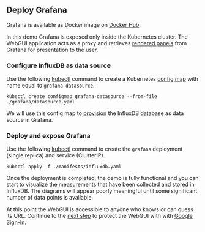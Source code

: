## Deploy Grafana

Grafana is available as Docker image on [Docker Hub](https://hub.docker.com/r/grafana/grafana/).

In this demo Grafana is exposed only inside the Kubernetes cluster. The WebGUI application acts as a proxy and retrieves [rendered panels](http://docs.grafana.org/reference/sharing/#direct-link-rendered-image) from Grafana for presentation to the user.

### Configure InfluxDB as data source

Use the following [kubectl](https://kubernetes.io/docs/reference/kubectl/overview/) command to create a Kubernetes [config map](https://cloud.google.com/kubernetes-engine/docs/concepts/configmap) with name equal to `grafana-datasource`.

```
kubectl create configmap grafana-datasource --from-file ./grafana/datasource.yaml
```

We will use this config map to [provision](http://docs.grafana.org/administration/provisioning/#datasources) the InfluxDB database as data source in Grafana.

### Deploy and expose Grafana

Use the following [kubectl](https://kubernetes.io/docs/reference/kubectl/overview/) command to create the `grafana` deployment (single replica) and service (ClusterIP).

```
kubectl apply -f ./manifests/influxdb.yaml
```

Once the deployment is completed, the demo is fully functional and you can start to visualize the measurements that have been collected and stored in InfluxDB. The diagrams will appear poorly meaningful until some significant number of data points is available.

At this point the WebGUI is accessible to anyone who knows or can guess its URL. Continue to the [next step](./login.md) to protect the WebGUI with with [Google Sign-In](https://developers.google.com/identity/sign-in/web/).  
